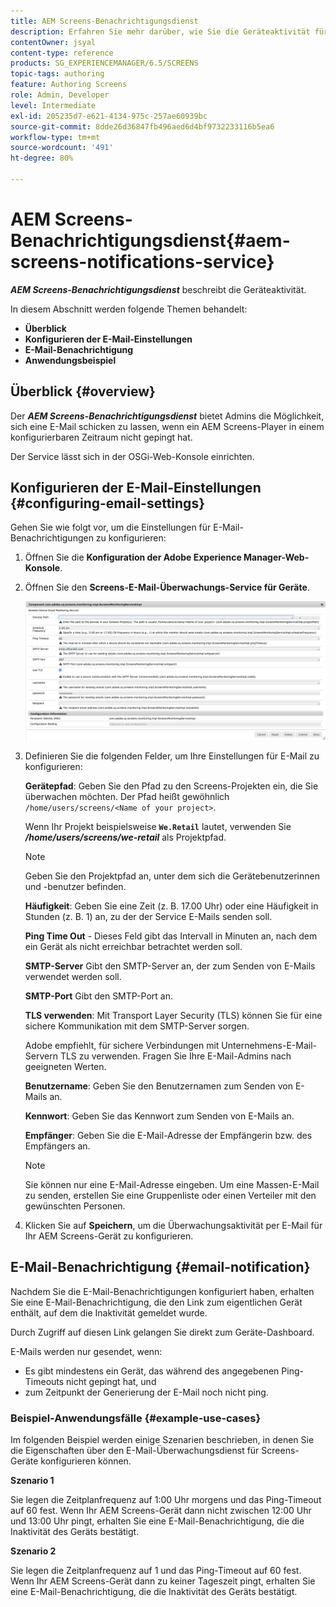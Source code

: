 ```yaml
---
title: AEM Screens-Benachrichtigungsdienst
description: Erfahren Sie mehr darüber, wie Sie die Geräteaktivität für AEM Screens überwachen können.
contentOwner: jsyal
content-type: reference
products: SG_EXPERIENCEMANAGER/6.5/SCREENS
topic-tags: authoring
feature: Authoring Screens
role: Admin, Developer
level: Intermediate
exl-id: 205235d7-e621-4134-975c-257ae60939bc
source-git-commit: 8dde26d36847fb496aed6d4bf9732233116b5ea6
workflow-type: tm+mt
source-wordcount: '491'
ht-degree: 80%

---
```


# AEM Screens-Benachrichtigungsdienst{#aem-screens-notifications-service}

<!--removed from metadata: admitteddomains: @adobe.com;@caesars.com-->

***AEM Screens-Benachrichtigungsdienst*** beschreibt die Geräteaktivität.

In diesem Abschnitt werden folgende Themen behandelt:

* **Überblick**
* **Konfigurieren der E-Mail-Einstellungen**
* **E-Mail-Benachrichtigung**
* **Anwendungsbeispiel**

<!-- OBSOLETE NOTE>
>[!CAUTION]
>
>This AEM Screens functionality is only available, if you have installed AEM 6.3.2 Feature Pack 3 or AEM 6.4.1 Screens Feature Pack 1.
>
>To get access to this Feature Pack, contact Adobe Support and request access. After you have permissions you can download it from Package Share. -->

## Überblick {#overview}

Der ***AEM Screens-Benachrichtigungsdienst*** bietet Admins die Möglichkeit, sich eine E-Mail schicken zu lassen, wenn ein AEM Screens-Player in einem konfigurierbaren Zeitraum nicht gepingt hat.

Der Service lässt sich in der OSGi-Web-Konsole einrichten.

## Konfigurieren der E-Mail-Einstellungen {#configuring-email-settings}

Gehen Sie wie folgt vor, um die Einstellungen für E-Mail-Benachrichtigungen zu konfigurieren:

1. Öffnen Sie die **Konfiguration der Adobe Experience Manager-Web-Konsole**.
1. Öffnen Sie den **Screens-E-Mail-Überwachungs-Service für Geräte**.

   ![screen_shot_2018-04-26at44602pm](assets/screen_shot_2018-04-26at44602pm.png)

1. Definieren Sie die folgenden Felder, um Ihre Einstellungen für E-Mail zu konfigurieren:

   **Gerätepfad**: Geben Sie den Pfad zu den Screens-Projekten ein, die Sie überwachen möchten. Der Pfad heißt gewöhnlich `/home/users/screens/<Name of your project>`.

   Wenn Ihr Projekt beispielsweise **`We.Retail`** lautet, verwenden Sie ***/home/users/screens/we-retail*** als Projektpfad.

   >[!NOTE]
   >
   >Geben Sie den Projektpfad an, unter dem sich die Gerätebenutzerinnen und -benutzer befinden.

   **Häufigkeit**: Geben Sie eine Zeit (z. B. 17.00 Uhr) oder eine Häufigkeit in Stunden (z. B. 1) an, zu der der Service E-Mails senden soll.

   **Ping Time Out** - Dieses Feld gibt das Intervall in Minuten an, nach dem ein Gerät als nicht erreichbar betrachtet werden soll.

   **SMTP-Server** Gibt den SMTP-Server an, der zum Senden von E-Mails verwendet werden soll.

   **SMTP-Port** Gibt den SMTP-Port an.

   **TLS verwenden**: Mit Transport Layer Security (TLS) können Sie für eine sichere Kommunikation mit dem SMTP-Server sorgen.

   Adobe empfiehlt, für sichere Verbindungen mit Unternehmens-E-Mail-Servern TLS zu verwenden. Fragen Sie Ihre E-Mail-Admins nach geeigneten Werten.

   **Benutzername**: Geben Sie den Benutzernamen zum Senden von E-Mails an.

   **Kennwort**: Geben Sie das Kennwort zum Senden von E-Mails an.

   **Empfänger**: Geben Sie die E-Mail-Adresse der Empfängerin bzw. des Empfängers an.

   >[!NOTE]
   >
   >Sie können nur eine E-Mail-Adresse eingeben. Um eine Massen-E-Mail zu senden, erstellen Sie eine Gruppenliste oder einen Verteiler mit den gewünschten Personen.

1. Klicken Sie auf **Speichern**, um die Überwachungsaktivität per E-Mail für Ihr AEM Screens-Gerät zu konfigurieren.

## E-Mail-Benachrichtigung {#email-notification}

Nachdem Sie die E-Mail-Benachrichtigungen konfiguriert haben, erhalten Sie eine E-Mail-Benachrichtigung, die den Link zum eigentlichen Gerät enthält, auf dem die Inaktivität gemeldet wurde.

Durch Zugriff auf diesen Link gelangen Sie direkt zum Geräte-Dashboard.

E-Mails werden nur gesendet, wenn:

* Es gibt mindestens ein Gerät, das während des angegebenen Ping-Timeouts nicht gepingt hat, und
* zum Zeitpunkt der Generierung der E-Mail noch nicht ping.

### Beispiel-Anwendungsfälle {#example-use-cases}

Im folgenden Beispiel werden einige Szenarien beschrieben, in denen Sie die Eigenschaften über den E-Mail-Überwachungsdienst für Screens-Geräte konfigurieren können.

**Szenario 1**

Sie legen die Zeitplanfrequenz auf 1:00 Uhr morgens und das Ping-Timeout auf 60 fest. Wenn Ihr AEM Screens-Gerät dann nicht zwischen 12:00 Uhr und 13:00 Uhr pingt, erhalten Sie eine E-Mail-Benachrichtigung, die die Inaktivität des Geräts bestätigt.

**Szenario 2**

Sie legen die Zeitplanfrequenz auf 1 und das Ping-Timeout auf 60 fest. Wenn Ihr AEM Screens-Gerät dann zu keiner Tageszeit pingt, erhalten Sie eine E-Mail-Benachrichtigung, die die Inaktivität des Geräts bestätigt.
